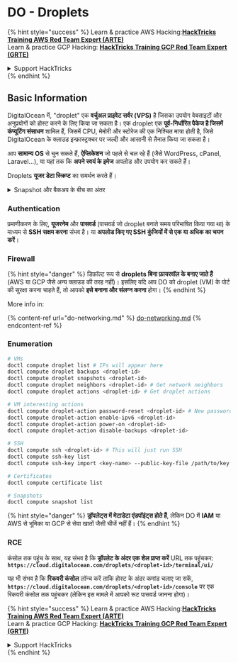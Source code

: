 # DO - Droplets

{% hint style="success" %}
Learn & practice AWS Hacking:<img src="../../../.gitbook/assets/image (1) (1) (1) (1).png" alt="" data-size="line">[**HackTricks Training AWS Red Team Expert (ARTE)**](https://training.hacktricks.xyz/courses/arte)<img src="../../../.gitbook/assets/image (1) (1) (1) (1).png" alt="" data-size="line">\
Learn & practice GCP Hacking: <img src="../../../.gitbook/assets/image (2) (1).png" alt="" data-size="line">[**HackTricks Training GCP Red Team Expert (GRTE)**<img src="../../../.gitbook/assets/image (2) (1).png" alt="" data-size="line">](https://training.hacktricks.xyz/courses/grte)

<details>

<summary>Support HackTricks</summary>

* Check the [**subscription plans**](https://github.com/sponsors/carlospolop)!
* **Join the** 💬 [**Discord group**](https://discord.gg/hRep4RUj7f) or the [**telegram group**](https://t.me/peass) or **follow** us on **Twitter** 🐦 [**@hacktricks\_live**](https://twitter.com/hacktricks_live)**.**
* **Share hacking tricks by submitting PRs to the** [**HackTricks**](https://github.com/carlospolop/hacktricks) and [**HackTricks Cloud**](https://github.com/carlospolop/hacktricks-cloud) github repos.

</details>
{% endhint %}

## Basic Information

DigitalOcean में, "droplet" एक **वर्चुअल प्राइवेट सर्वर (VPS)** है जिसका उपयोग वेबसाइटों और अनुप्रयोगों को होस्ट करने के लिए किया जा सकता है। एक droplet एक **पूर्व-निर्धारित पैकेज है जिसमें कंप्यूटिंग संसाधन** शामिल हैं, जिसमें CPU, मेमोरी और स्टोरेज की एक निश्चित मात्रा होती है, जिसे DigitalOcean के क्लाउड इन्फ्रास्ट्रक्चर पर जल्दी और आसानी से तैनात किया जा सकता है।

आप **सामान्य OS** से चुन सकते हैं, **ऐप्लिकेशन** जो पहले से चल रहे हैं (जैसे WordPress, cPanel, Laravel...), या यहां तक कि **अपने स्वयं के इमेज** अपलोड और उपयोग कर सकते हैं।

Droplets **यूजर डेटा स्क्रिप्ट** का समर्थन करते हैं।

<details>

<summary>Snapshot और बैकअप के बीच का अंतर</summary>

DigitalOcean में, एक snapshot एक Droplet के डिस्क की एक समय-विशिष्ट प्रति है। यह snapshot लिए जाने के समय Droplet के डिस्क की स्थिति को कैप्चर करता है, जिसमें ऑपरेटिंग सिस्टम, स्थापित अनुप्रयोग, और डिस्क पर सभी फ़ाइलें और डेटा शामिल हैं।

Snapshots का उपयोग नए Droplets बनाने के लिए किया जा सकता है जो मूल Droplet के समान कॉन्फ़िगरेशन रखते हैं, या एक Droplet को उस स्थिति में पुनर्स्थापित करने के लिए जब snapshot लिया गया था। Snapshots को DigitalOcean की ऑब्जेक्ट स्टोरेज सेवा पर संग्रहीत किया जाता है, और ये इंक्रीमेंटल होते हैं, जिसका अर्थ है कि केवल अंतिम snapshot के बाद के परिवर्तन संग्रहीत होते हैं। यह उन्हें उपयोग करने में कुशल और संग्रहीत करने में लागत-कुशल बनाता है।

दूसरी ओर, एक बैकअप एक Droplet की पूरी प्रति है, जिसमें ऑपरेटिंग सिस्टम, स्थापित अनुप्रयोग, फ़ाइलें, और डेटा, साथ ही Droplet की सेटिंग और मेटाडेटा शामिल हैं। बैकअप आमतौर पर नियमित कार्यक्रम पर किए जाते हैं, और ये एक विशिष्ट समय पर Droplet की पूरी स्थिति को कैप्चर करते हैं।

Snapshots के विपरीत, बैकअप को संकुचित और एन्क्रिप्टेड प्रारूप में संग्रहीत किया जाता है, और इन्हें DigitalOcean के इन्फ्रास्ट्रक्चर से एक दूरस्थ स्थान पर सुरक्षित रखने के लिए स्थानांतरित किया जाता है। यह बैकअप को आपदा वसूली के लिए आदर्श बनाता है, क्योंकि ये डेटा हानि या अन्य विनाशकारी घटनाओं की स्थिति में पुनर्स्थापित करने के लिए Droplet की पूरी प्रति प्रदान करते हैं।

संक्षेप में, snapshots एक Droplet के डिस्क की समय-विशिष्ट प्रतियां हैं, जबकि बैकअप एक Droplet की पूरी प्रतियां हैं, जिसमें इसकी सेटिंग और मेटाडेटा शामिल हैं। Snapshots को DigitalOcean की ऑब्जेक्ट स्टोरेज सेवा पर संग्रहीत किया जाता है, जबकि बैकअप को DigitalOcean के इन्फ्रास्ट्रक्चर से एक दूरस्थ स्थान पर स्थानांतरित किया जाता है। दोनों snapshots और बैकअप का उपयोग एक Droplet को पुनर्स्थापित करने के लिए किया जा सकता है, लेकिन snapshots का उपयोग और संग्रहण अधिक कुशल होता है, जबकि बैकअप आपदा वसूली के लिए एक अधिक व्यापक बैकअप समाधान प्रदान करते हैं।

</details>

### Authentication

प्रमाणीकरण के लिए, **यूजरनेम** और **पासवर्ड** (पासवर्ड जो droplet बनाते समय परिभाषित किया गया था) के माध्यम से **SSH सक्षम करना** संभव है। या **अपलोड किए गए SSH कुंजियों में से एक या अधिक का चयन करें**।

### Firewall

{% hint style="danger" %}
डिफ़ॉल्ट रूप से **droplets बिना फ़ायरवॉल के बनाए जाते हैं** (AWS या GCP जैसे अन्य क्लाउड की तरह नहीं)। इसलिए यदि आप DO को droplet (VM) के पोर्ट की सुरक्षा करना चाहते हैं, तो आपको **इसे बनाना और संलग्न करना** होगा।
{% endhint %}

More info in:

{% content-ref url="do-networking.md" %}
[do-networking.md](do-networking.md)
{% endcontent-ref %}

### Enumeration
```bash
# VMs
doctl compute droplet list # IPs will appear here
doctl compute droplet backups <droplet-id>
doctl compute droplet snapshots <droplet-id>
doctl compute droplet neighbors <droplet-id> # Get network neighbors
doctl compute droplet actions <droplet-id> # Get droplet actions

# VM interesting actions
doctl compute droplet-action password-reset <droplet-id> # New password is emailed to the user
doctl compute droplet-action enable-ipv6 <droplet-id>
doctl compute droplet-action power-on <droplet-id>
doctl compute droplet-action disable-backups <droplet-id>

# SSH
doctl compute ssh <droplet-id> # This will just run SSH
doctl compute ssh-key list
doctl compute ssh-key import <key-name> --public-key-file /path/to/key.pub

# Certificates
doctl compute certificate list

# Snapshots
doctl compute snapshot list
```
{% hint style="danger" %}
**ड्रॉपलेट्स में मेटाडेटा एंडपॉइंट्स होते हैं**, लेकिन DO में **IAM** या AWS से भूमिका या GCP से सेवा खातों जैसी चीजें नहीं हैं।
{% endhint %}

### RCE

कंसोल तक पहुंच के साथ, यह संभव है कि **ड्रॉपलेट के अंदर एक शेल प्राप्त करें** URL तक पहुंचकर: **`https://cloud.digitalocean.com/droplets/<droplet-id>/terminal/ui/`**

यह भी संभव है कि **रिकवरी कंसोल** लॉन्च करें ताकि होस्ट के अंदर कमांड चलाए जा सकें, **`https://cloud.digitalocean.com/droplets/<droplet-id>/console`** पर एक रिकवरी कंसोल तक पहुंचकर (लेकिन इस मामले में आपको रूट पासवर्ड जानना होगा)।

{% hint style="success" %}
Learn & practice AWS Hacking:<img src="../../../.gitbook/assets/image (1) (1) (1) (1).png" alt="" data-size="line">[**HackTricks Training AWS Red Team Expert (ARTE)**](https://training.hacktricks.xyz/courses/arte)<img src="../../../.gitbook/assets/image (1) (1) (1) (1).png" alt="" data-size="line">\
Learn & practice GCP Hacking: <img src="../../../.gitbook/assets/image (2) (1).png" alt="" data-size="line">[**HackTricks Training GCP Red Team Expert (GRTE)**<img src="../../../.gitbook/assets/image (2) (1).png" alt="" data-size="line">](https://training.hacktricks.xyz/courses/grte)

<details>

<summary>Support HackTricks</summary>

* Check the [**subscription plans**](https://github.com/sponsors/carlospolop)!
* **Join the** 💬 [**Discord group**](https://discord.gg/hRep4RUj7f) or the [**telegram group**](https://t.me/peass) or **follow** us on **Twitter** 🐦 [**@hacktricks\_live**](https://twitter.com/hacktricks_live)**.**
* **Share hacking tricks by submitting PRs to the** [**HackTricks**](https://github.com/carlospolop/hacktricks) and [**HackTricks Cloud**](https://github.com/carlospolop/hacktricks-cloud) github repos.

</details>
{% endhint %}
